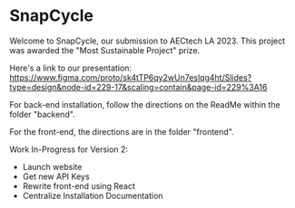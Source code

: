 # SnapCycle


Welcome to SnapCycle, our submission to AECtech LA 2023. This project was awarded the "Most Sustainable Project" prize. 

Here's a link to our presentation: https://www.figma.com/proto/sk4tTP6qy2wUn7eslqg4ht/Slides?type=design&node-id=229-17&scaling=contain&page-id=229%3A16

For back-end installation, follow the directions on the ReadMe within the folder "backend". 

For the front-end, the directions are in the folder "frontend".

Work In-Progress for Version 2:
- Launch website
- Get new API Keys
- Rewrite front-end using React 
- Centralize Installation Documentation 
